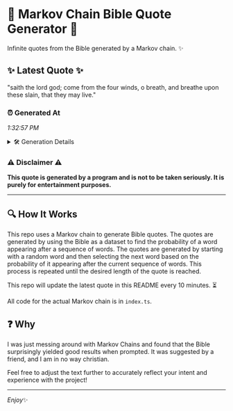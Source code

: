 # 📖 Markov Chain Bible Quote Generator 📖

Infinite quotes from the Bible generated by a Markov chain. ✨

## ✨ Latest Quote ✨
"saith the lord god; come from the four winds, o breath, and breathe upon these slain, that they may live."

### ⏰ Generated At
*1:32:57 PM*

<details>
    <summary>🛠️ Generation Details</summary>
    <p>
        <strong>🌱 Seed:</strong> saith<br>
        <strong>🔄 Iterations:</strong> 19<br>
        <strong>📜 Context History:</strong><br>[ saith ]: the<br>[ saith, the ]: lord<br>[ saith, the, lord ]: god;<br>[ saith, the, lord, god; ]: come<br>[ saith, the, lord, god;, come ]: from<br>[ saith, the, lord, god;, come, from ]: the<br>[ the, lord, god;, come, from, the ]: four<br>[ lord, god;, come, from, the, four ]: winds,<br>[ god;, come, from, the, four, winds, ]: o<br>[ come, from, the, four, winds,, o ]: breath,<br>[ from, the, four, winds,, o, breath, ]: and<br>[ the, four, winds,, o, breath,, and ]: breathe<br>[ four, winds,, o, breath,, and, breathe ]: upon<br>[ winds,, o, breath,, and, breathe, upon ]: these<br>[ o, breath,, and, breathe, upon, these ]: slain,<br>[ breath,, and, breathe, upon, these, slain, ]: that<br>[ and, breathe, upon, these, slain,, that ]: they<br>[ breathe, upon, these, slain,, that, they ]: may<br>[ upon, these, slain,, that, they, may ]: live.<br>
    </p>
</details>

### ⚠️ Disclaimer ⚠️
**This quote is generated by a program and is not to be taken seriously. It is purely for entertainment purposes.**

---

## 🔍 How It Works

This repo uses a Markov chain to generate Bible quotes. The quotes are generated by using the Bible as a dataset to find the probability of a word appearing after a sequence of words. The quotes are generated by starting with a random word and then selecting the next word based on the probability of it appearing after the current sequence of words. This process is repeated until the desired length of the quote is reached.

This repo will update the latest quote in this README every 10 minutes. ⏳

All code for the actual Markov chain is in `index.ts`.

## ❓ Why

I was just messing around with Markov Chains and found that the Bible surprisingly yielded good results when prompted. 
It was suggested by a friend, and I am in no way christian.

Feel free to adjust the text further to accurately reflect your intent and experience with the project!

---

*Enjoy*✨
